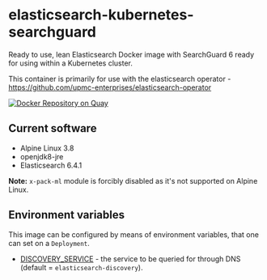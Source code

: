 # elasticsearch-kubernetes-searchguard

Ready to use, lean Elasticsearch Docker image with SearchGuard 6 ready for using within a Kubernetes cluster.

This container is primarily for use with the elasticsearch operator - https://github.com/upmc-enterprises/elasticsearch-operator

[![Docker Repository on Quay](https://quay.io/repository/while1eq1/elasticsearch-kubernetes-searchguard/status "Docker Repository on Quay")](https://quay.io/repository/while1eq1/elasticsearch-kubernetes-searchguard)

## Current software

* Alpine Linux 3.8
* openjdk8-jre
* Elasticsearch 6.4.1

**Note:** `x-pack-ml` module is forcibly disabled as it's not supported on Alpine Linux.

## Environment variables

This image can be configured by means of environment variables, that one can set on a `Deployment`.


* [DISCOVERY_SERVICE](https://www.elastic.co/guide/en/elasticsearch/reference/current/modules-discovery-zen.html#unicast) - the service to be queried for through DNS (default = `elasticsearch-discovery`).

